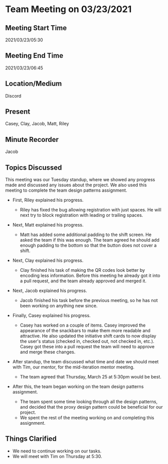 # Team Meeting on 03/23/2021

## Meeting Start Time

2021/03/23/05:30

## Meeting End Time

2021/03/23/06:45

## Location/Medium

Discord

## Present

Casey, Clay, Jacob, Matt, Riley

## Minute Recorder

Jacob

## Topics Discussed

This meeting was our Tuesday standup, where we showed any progress made and discussed any issues about the project. We also used this meeting to complete the team design patterns assignment.

- First, Riley explained his progress.
  - Riley has fixed the bug allowing registration with just spaces. He will next try to block registration with leading or trailing spaces.
- Next, Matt explained his progress.
  - Matt has added some additional padding to the shift screen. He asked the team if this was enough. The team agreed he should add enough padding to the bottom so that the button does not cover a shift.
- Next, Clay explained his progress.
  - Clay finished his task of making the QR codes look better by encoding less information. Before this meeting he already got it into a pull request, and the team already approved and merged it.
- Next, Jacob explained his progress.
  - Jacob finished his task before the previous meeting, so he has not been working on anything new since.
- Finally, Casey explained his progress.
  - Casey has worked on a couple of items. Casey improved the appearance of the snackbars to make them more readable and attractive. He also updated the initiative shift cards to now display the user's status (checked in, checked out, not checked in, etc.). Casey got these into a pull request the team will need to approve and merge these changes.

- After standup, the team discussed what time and date we should meet with Tim, our mentor, for the mid-iteration mentor meeting.
  - The team agreed that Thursday, March 25 at 5:30pm would be best.

- After this, the team began working on the team design patterns assignment.
  - The team spent some time looking through all the design patterns, and decided that the proxy design pattern could be beneficial for our project.
  - We spent the rest of the meeting working on and completing this assignment.

## Things Clarified

- We need to continue working on our tasks.
- We will meet with Tim on Thursday at 5:30.